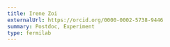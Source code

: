 ```yaml
---
title: Irene Zoi
externalUrl: https://orcid.org/0000-0002-5738-9446
summary: Postdoc, Experiment
type: fermilab
---
```

